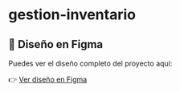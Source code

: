 # gestion-inventario
## 🎨 Diseño en Figma

Puedes ver el diseño completo del proyecto aquí:

👉 [Ver diseño en Figma](https://www.figma.com/make/KjvJCQCRjX914zPcAdQ7Ic/Wireframes-de-Formularios?fullscreen=1)
